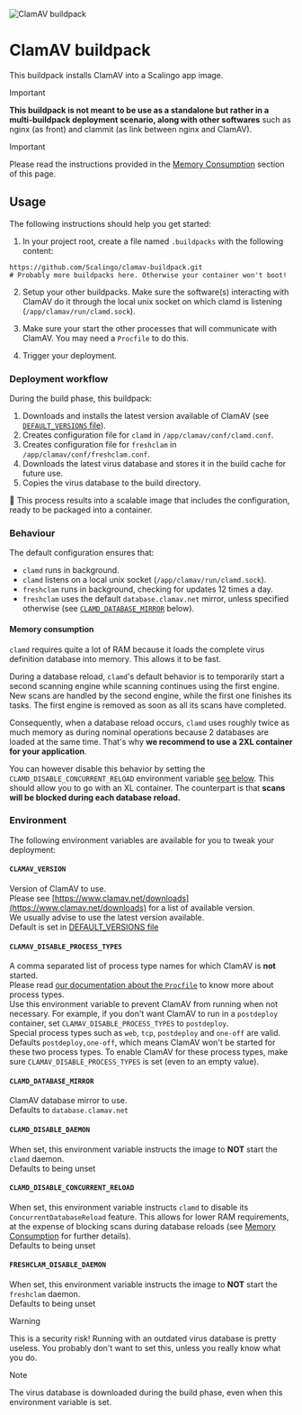 ![ClamAV buildpack](scalingo_clamav.svg)

# ClamAV buildpack

This buildpack installs ClamAV into a Scalingo app image.

> [!IMPORTANT]
> **This buildpack is not meant to be use as a standalone but rather in a
multi-buildpack deployment scenario, along with other softwares** such as nginx
(as front) and clammit (as link between nginx and ClamAV).

> [!IMPORTANT]
> Please read the instructions provided in the [Memory Consumption](#memory-consumption)
  section of this page.


## Usage

The following instructions should help you get started:

1. In your project root, create a file named `.buildpacks` with the following
content:

```
https://github.com/Scalingo/clamav-buildpack.git
# Probably more buildpacks here. Otherwise your container won't boot!
```

2. Setup your other buildpacks. Make sure the software(s) interacting with
ClamAV do it through the local unix socket on which clamd is listening
(`/app/clamav/run/clamd.sock`).

3. Make sure your start the other processes that will communicate with ClamAV.
   You may need a `Procfile` to do this.

4. Trigger your deployment.

### Deployment workflow

During the build phase, this buildpack:

1. Downloads and installs the latest version available of ClamAV (see
   [`DEFAULT_VERSIONS` file](DEFAULT_VERSIONS)).
2. Creates configuration file for `clamd` in
   `/app/clamav/conf/clamd.conf`.
3. Creates configuration file for `freshclam` in
   `/app/clamav/conf/freshclam.conf`.
4. Downloads the latest virus database and stores it in the build cache for
   future use.
5. Copies the virus database to the build directory.

:tada: This process results into a scalable image that includes the
configuration, ready to be packaged into a container.

### Behaviour

The default configuration ensures that:

- `clamd` runs in background.
- `clamd` listens on a local unix socket (`/app/clamav/run/clamd.sock`).
- `freshclam` runs in background, checking for updates 12 times a day.
- `freshclam` uses the default `database.clamav.net` mirror, unless
  specified otherwise (see [`CLAMD_DATABASE_MIRROR`](#CLAMD_DATABASE_MIRROR)
  below).

#### Memory consumption

`clamd` requires quite a lot of RAM because it loads the complete virus
definition database into memory. This allows it to be fast.

During a database reload, `clamd`'s default behavior is to temporarily start a
second scanning engine while scanning continues using the first engine. New
scans are handled by the second engine, while the first one finishes its tasks.
The first engine is removed as soon as all its scans have completed.

Consequently, when a database reload occurs, `clamd` uses roughly twice as much
memory as during nominal operations because 2 databases are loaded at the same
time. That's why **we recommend to use a 2XL container for your application**.

You can however disable this behavior by setting the
`CLAMD_DISABLE_CONCURRENT_RELOAD` environment variable
[see below](#CLAMD_DISABLE_CONCURRENT_RELOAD). This should allow you to go with
an XL container. The counterpart is that **scans will be blocked during each
database reload.**

### Environment

The following environment variables are available for you to tweak your
deployment:

#### `CLAMAV_VERSION`

Version of ClamAV to use.\
Please see [https://www.clamav.net/downloads](https://www.clamav.net/downloads)
for a list of available version.\
We usually advise to use the latest version available.\
Default is set in [DEFAULT_VERSIONS file](DEFAULT_VERSIONS)

#### `CLAMAV_DISABLE_PROCESS_TYPES`

A comma separated list of process type names for which ClamAV is **not**
started.\
Please read [our documentation about the `Procfile`](https://doc.scalingo.com/platform/app/procfile)
to know more about process types.\
Use this environment variable to prevent ClamAV from running when not
necessary. For example, if you don't want ClamAV to run in a `postdeploy`
container, set `CLAMAV_DISABLE_PROCESS_TYPES` to `postdeploy`.\
Special process types such as `web`, `tcp`, `postdeploy` and `one-off` are
valid.\
Defaults `postdeploy,one-off`, which means ClamAV won't be started for these
two process types. To enable ClamAV for these process types, make sure
`CLAMAV_DISABLE_PROCESS_TYPES` is set (even to an empty value).


#### `CLAMD_DATABASE_MIRROR`

ClamAV database mirror to use.\
Defaults to `database.clamav.net`

#### `CLAMD_DISABLE_DAEMON`

When set, this environment variable instructs the image to **NOT** start the
`clamd` daemon.\
Defaults to being unset

#### `CLAMD_DISABLE_CONCURRENT_RELOAD`

When set, this environment variable instructs `clamd` to disable its
`ConcurrentDatabaseReload` feature. This allows for lower RAM requirements, at
the expense of blocking scans during database reloads (see
[Memory Consumption](#memory-consumption) for further details).\
Defaults to being unset

#### `FRESHCLAM_DISABLE_DAEMON`

When set, this environment variable instructs the image to **NOT** start the
`freshclam` daemon.\
Defaults to being unset

> [!WARNING]
> This is a security risk! Running with an outdated virus database is
pretty useless. You probably don't want to set this, unless you really know
what you do.

> [!NOTE]
> The virus database is downloaded during the build phase, even
when this environment variable is set.
